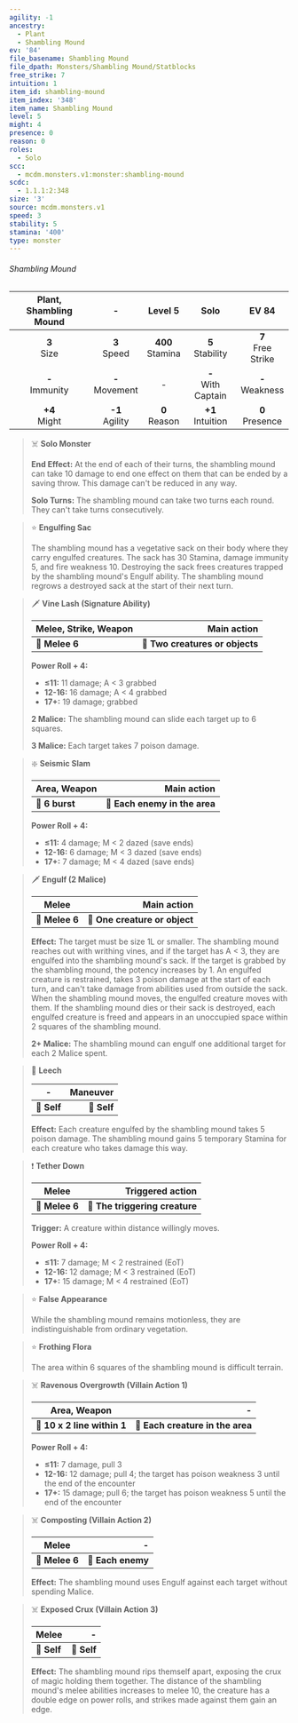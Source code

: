 ```yaml
---
agility: -1
ancestry:
  - Plant
  - Shambling Mound
ev: '84'
file_basename: Shambling Mound
file_dpath: Monsters/Shambling Mound/Statblocks
free_strike: 7
intuition: 1
item_id: shambling-mound
item_index: '348'
item_name: Shambling Mound
level: 5
might: 4
presence: 0
reason: 0
roles:
  - Solo
scc:
  - mcdm.monsters.v1:monster:shambling-mound
scdc:
  - 1.1.1:2:348
size: '3'
source: mcdm.monsters.v1
speed: 3
stability: 5
stamina: '400'
type: monster
---
```


###### Shambling Mound

| Plant, Shambling Mound |          -          |       Level 5        |          Solo           |         EV 84          |
| :--------------------: | :-----------------: | :------------------: | :---------------------: | :--------------------: |
|    **3**<br/> Size     |  **3**<br/> Speed   | **400**<br/> Stamina |  **5**<br/> Stability   | **7**<br/> Free Strike |
|  **-**<br/> Immunity   | **-**<br/> Movement |          -           | **-**<br/> With Captain |  **-**<br/> Weakness   |
|   **+4**<br/> Might    | **-1**<br/> Agility |  **0**<br/> Reason   |  **+1**<br/> Intuition  |  **0**<br/> Presence   |

<!-- -->
> ☠️ **Solo Monster**
>
> **End Effect:** At the end of each of their turns, the shambling mound can take 10 damage to end one effect on them that can be ended by a saving throw. This damage can't be reduced in any way.
>
> **Solo Turns:** The shambling mound can take two turns each round. They can't take turns consecutively.

<!-- -->
> ⭐️ **Engulfing Sac**
>
> The shambling mound has a vegetative sack on their body where they carry engulfed creatures. The sack has 30 Stamina, damage immunity 5, and fire weakness 10. Destroying the sack frees creatures trapped by the shambling mound's Engulf ability. The shambling mound regrows a destroyed sack at the start of their next turn.

<!-- -->
> 🗡 **Vine Lash (Signature Ability)**
>
> | **Melee, Strike, Weapon** |                 **Main action** |
> | ------------------------- | ------------------------------: |
> | **📏 Melee 6**            | **🎯 Two creatures or objects** |
>
> **Power Roll + 4:**
>
> - **≤11:** 11 damage; A < 3 grabbed
> - **12-16:** 16 damage; A < 4 grabbed
> - **17+:** 19 damage; grabbed
>
> **2 Malice:** The shambling mound can slide each target up to 6 squares.
>
> **3 Malice:** Each target takes 7 poison damage.

<!-- -->
> ❇️ **Seismic Slam**
>
> | **Area, Weapon** |               **Main action** |
> | ---------------- | ----------------------------: |
> | **📏 6 burst**   | **🎯 Each enemy in the area** |
>
> **Power Roll + 4:**
>
> - **≤11:** 4 damage; M < 2 dazed (save ends)
> - **12-16:** 6 damage; M < 3 dazed (save ends)
> - **17+:** 7 damage; M < 4 dazed (save ends)

<!-- -->
> 🗡 **Engulf (2 Malice)**
>
> | **Melee**      |               **Main action** |
> | -------------- | ----------------------------: |
> | **📏 Melee 6** | **🎯 One creature or object** |
>
> **Effect:** The target must be size 1L or smaller. The shambling mound reaches out with writhing vines, and if the target has A < 3, they are engulfed into the shambling mound's sack. If the target is grabbed by the shambling mound, the potency increases by 1. An engulfed creature is restrained, takes 3 poison damage at the start of each turn, and can't take damage from abilities used from outside the sack. When the shambling mound moves, the engulfed creature moves with them. If the shambling mound dies or their sack is destroyed, each engulfed creature is freed and appears in an unoccupied space within 2 squares of the shambling mound.
>
> **2+ Malice:** The shambling mound can engulf one additional target for each 2 Malice spent.

<!-- -->
> 👤 **Leech**
>
> | **-**       | **Maneuver** |
> | ----------- | -----------: |
> | **📏 Self** |  **🎯 Self** |
>
> **Effect:** Each creature engulfed by the shambling mound takes 5 poison damage. The shambling mound gains 5 temporary Stamina for each creature who takes damage this way.

<!-- -->
> ❗️ **Tether Down**
>
> | **Melee**      |           **Triggered action** |
> | -------------- | -----------------------------: |
> | **📏 Melee 6** | **🎯 The triggering creature** |
>
> **Trigger:** A creature within distance willingly moves.
>
> **Power Roll + 4:**
>
> - **≤11:** 7 damage; M < 2 restrained (EoT)
> - **12-16:** 12 damage; M < 3 restrained (EoT)
> - **17+:** 15 damage; M < 4 restrained (EoT)

<!-- -->
> ⭐️ **False Appearance**
>
> While the shambling mound remains motionless, they are indistinguishable from ordinary vegetation.

<!-- -->
> ⭐️ **Frothing Flora**
>
> The area within 6 squares of the shambling mound is difficult terrain.

<!-- -->
> ☠️ **Ravenous Overgrowth (Villain Action 1)**
>
> | **Area, Weapon**            |                            **-** |
> | --------------------------- | -------------------------------: |
> | **📏 10 x 2 line within 1** | **🎯 Each creature in the area** |
>
> **Power Roll + 4:**
>
> - **≤11:** 7 damage, pull 3
> - **12-16:** 12 damage; pull 4; the target has poison weakness 3 until the end of the encounter
> - **17+:** 15 damage; pull 6; the target has poison weakness 5 until the end of the encounter

<!-- -->
> ☠️ **Composting (Villain Action 2)**
>
> | **Melee**      |             **-** |
> | -------------- | ----------------: |
> | **📏 Melee 6** | **🎯 Each enemy** |
>
> **Effect:** The shambling mound uses Engulf against each target without spending Malice.

<!-- -->
> ☠️ **Exposed Crux (Villain Action 3)**
>
> | **Melee**   |       **-** |
> | ----------- | ----------: |
> | **📏 Self** | **🎯 Self** |
>
> **Effect:** The shambling mound rips themself apart, exposing the crux of magic holding them together. The distance of the shambling mound's melee abilities increases to melee 10, the creature has a double edge on power rolls, and strikes made against them gain an edge.
